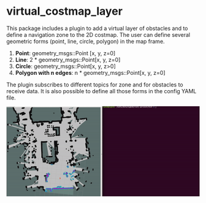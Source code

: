 # virtual_costmap_layer

This package includes a plugin to add a virtual layer of obstacles and to define a navigation zone to the 2D costmap. 
The user can define several geometric forms (point, line, circle, polygon) in the map frame.   

1. **Point**: geometry_msgs::Point [x, y, z=0]
2. **Line**:  2 * geometry_msgs::Point[x, y, z=0]
3. **Circle**: geometry_msgs::Point[x, y, z>0]
4. **Polygon with n edges**: n * geometry_msgs::Point[x, y, z=0]

The plugin subscribes to different topics for zone and for obstacles to receive data. It is also possible to define all those forms in the config YAML file.

![Presentation](/demo/presentation.gif "Presentation")



